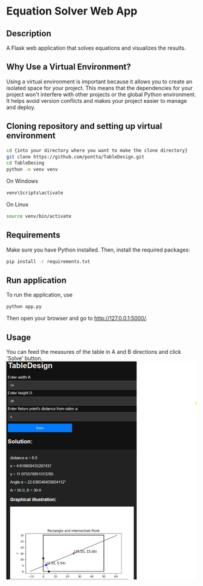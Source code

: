 # Equation Solver Web App

## Description
A Flask web application that solves equations and visualizes the results.

## Why Use a Virtual Environment?
Using a virtual environment is important because it allows you to create an isolated space for your project. This means that the dependencies for your project won't interfere with other projects or the global Python environment. It helps avoid version conflicts and makes your project easier to manage and deploy.

## Cloning repository and setting up virtual environment
```bash
cd {into your directory where you want to make the clone directory}
git clone https://github.com/pontta/TableDesign.git
cd TableDesing
python -m venv venv
```
On Windows
```bash
venv\Scripts\activate
```
On Linux
```bash
source venv/bin/activate
```

## Requirements
Make sure you have Python installed. Then, install the required packages:

```bash
pip install -r requirements.txt
```

## Run application
To run the application, use
```bash
python app.py
```
Then open your browser and go to http://127.0.0.1:5000/.

## Usage
You can feed the measures of the table in A and B directions and click 'Solve' button.
![GUI of TableDesign](images/TableDesign.png "GUI of TableDesign")